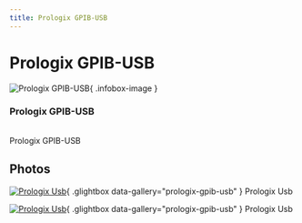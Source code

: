```yaml
---
title: Prologix GPIB-USB
---
```


# Prologix GPIB-USB

<div class="infobox" markdown>

![Prologix GPIB-USB](./img/Prologix-usb.jpg){ .infobox-image }

### Prologix GPIB-USB

| | |
|---|---|

</div>

[](./img/Prologix-usb.png)  [](./img/Prologix-usb.png)Prologix GPIB-USB

## Photos

<div class="photo-grid" markdown>

[![Prologix Usb](./img/Prologix-usb.jpg)](./img/Prologix-usb.jpg "Prologix Usb"){ .glightbox data-gallery="prologix-gpib-usb" }
<span class="caption">Prologix Usb</span>

[![Prologix Usb](./img/Prologix-usb.jpg)](./img/Prologix-usb.png "Prologix Usb"){ .glightbox data-gallery="prologix-gpib-usb" }
<span class="caption">Prologix Usb</span>

</div>
